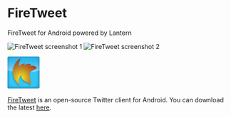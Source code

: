 # FireTweet
FireTweet for Android powered by Lantern

![FireTweet screenshot 1](icon/screenshot1.png)
![FireTweet screenshot 2](icon/screenshot2.png)

![FireTweet screenshot](icon/firetweet.png)

[FireTweet](https://github.com/getlantern/firetweet) is an open-source Twitter client for Android. You can download the latest [here](bin/firetweet.apk?raw=true).
